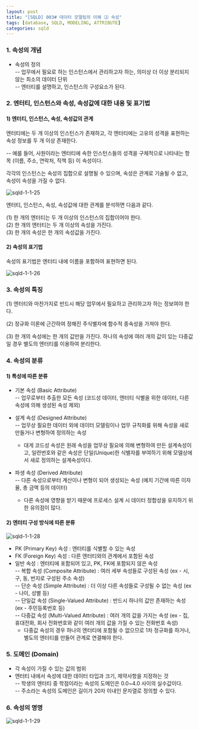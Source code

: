 ```yaml
---
layout: post
title: "[SQLD] 003# 데이터 모델링의 이해 ⑵ 속성"
tags: [database, SQLD, MODELING, ATTRIBUTE]
categories: sqld
---
```



### 1. 속성의 개념  

- 속성의 정의  
-- 업무에서 필요로 하는 인스턴스에서 관리하고자 하는, 의미상 더 이상 분리되지 않는 최소의 데이터 단위  
-- 엔터티를 설명하고, 인스턴스의 구성요소가 된다.  


### 2. 엔터티, 인스턴스와 속성, 속성값에 대한 내용 및 표기법  

#### 1) 엔터티, 인스턴스, 속성, 속성값의 관계  

엔터티에는 두 개 이상의 인스턴스가 존재하고, 각 엔터티에는 고유의 성격을 표현하는 속성 정보를 두 개 이상 존재한다.  

-- 예를 들어, 사원이라는 엔터티에 속한 인스턴스들의 성격을 구체적으로 나타내는 항목 (이름, 주소, 연락처, 직책 등) 이 속성이다.  

각각의 인스턴스는 속성의 집합으로 설명될 수 있으며, 속성은 관계로 기술될 수 없고, 속성이 속성을 가질 수 없다.  

![sqld-1-1-25](https://drive.google.com/uc?id=1twxHQzV5u3-EDPgo5HAjB25hrVl35KIo)  

엔터티, 인스턴스, 속성, 속성값에 대한 관계를 분석하면 다음과 같다.  

(1) 한 개의 엔터티는 두 개 이상의 인스턴스의 집합이어야 한다.  
(2) 한 개의 엔터티는 두 개 이상의 속성을 가진다.  
(3) 한 개의 속성은 한 개의 속성값을 가진다.  


#### 2) 속성의 표기법  

속성의 표기법은 엔터티 내에 이름을 포함하여 표현하면 된다.  

![sqld-1-1-26](https://drive.google.com/uc?id=1HNMtgzjWmOAlh13qDYTw53Z8nAGrDvMc)  


### 3. 속성의 특징  

(1) 엔터티와 마찬가지로 반드시 해당 업무에서 필요하고 관리하고자 하는 정보여야 한다.  

(2) 정규화 이론에 근간하여 정해진 주식별자에 함수적 종속성을 가져야 한다.  

(3) 한 개의 속성에는 한 개의 값만을 가진다. 하나의 속성에 여러 개의 값이 있는 다중값일 경우 별도의 엔터티를 이용하여 분리한다.  


### 4. 속성의 분류  

#### 1) 특성에 따른 분류  

- 기본 속성 (Basic Attribute)  
-- 업무로부터 추출한 모든 속성 (코드성 데이터, 엔터티 식별을 위한 데이터, 다른 속성에 의해 생성된 속성 제외)  

- 설계 속성 (Designed Attribute)  
-- 업무상 필요한 데이터 외에 데이터 모델링이나 업무 규칙화를 위해 속성을 새로 만들거나 변형하여 정의하는 속성  
	- 대게 코드성 속성은 원래 속성을 업무상 필요에 의해 변형하여 만든 설계속성이고, 일련번호와 같은 속성은 단일(Unique)한 식별자를 부여하기 위해 모델상에서 새로 정의하는 설계속성이다.  

- 파생 속성 (Derived Attribute)  
-- 다른 속성으로부터 계산이나 변형이 되어 생성되는 속성 (예치 기간에 따른 이자율, 총 금액 등의 데이터)  
	- 다른 속성에 영향을 받기 때문에 프로세스 설계 시 데이터 정합성을 유지하기 위한 유의점이 많다.  


#### 2) 엔터티 구성 방식에 따른 분류  

![sqld-1-1-28](https://drive.google.com/uc?id=1F0yPfCFTxc2Uw53RnTLvc3vy-0gU-g_a)  

- PK (Primary Key) 속성 : 엔터티를 식별할 수 있는 속성  
- FK (Foreign Key) 속성 : 다른 엔터티와의 관계에서 포함된 속성  
- 일반 속성 : 엔터티에 포함되어 있고, PK, FK에 포함되지 않은 속성  
  -- 복합 속성 (Composite Attribute) : 여러 세부 속성들로 구성된 속성 (ex - 시, 구, 동, 번지로 구성된 주소 속성)  
  -- 단순 속성 (Simple Attribute) : 더 이상 다른 속성들로 구성될 수 없는 속성 (ex - 나이, 성별 등)  
  -- 단일값 속성 (Single-Valued Attribute) : 반드시 하나의 값만 존재하는 속성 (ex - 주민등록번호 등)  
  -- 다중값 속성 (Multi-Valued Attribute) : 여러 개의 값을 가지는 속성 (ex - 집, 휴대전화, 회사 전화번호와 같이 여러 개의 값을 가질 수 있는 전화번호 속성)  
  - 다중값 속성의 경우 하나의 엔터티에 포함될 수 없으므로 1차 정규화를 하거나, 별도의 엔터티를 만들어 관계로 연결해야 한다.  


### 5. 도메인 (Domain)  

- 각 속성이 가질 수 있는 값의 범위  
- 엔터티 내에서 속성에 대한 데이터 타입과 크기, 제약사항을 지정하는 것  
-- 학생의 엔터티 중 학점이라는 속성의 도메인은 0.0~4.0 사이의 실수값이다.  
-- 주소라는 속성의 도메인은 길이가 20자 이내인 문자열로 정의할 수 있다.  


### 6. 속성의 명명  

![sqld-1-1-29](https://drive.google.com/uc?id=1_j7qQSzNT8MH_dcL049V_m6fUD_4KIzz)  
